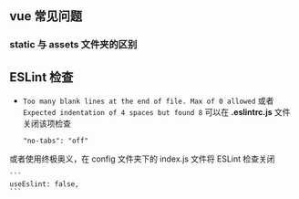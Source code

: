 ## vue 常见问题

### static 与 assets 文件夹的区别


## ESLint 检查
* `Too many blank lines at the end of file. Max of 0 allowed` 或者
  `Expected indentation of 4 spaces but found 8` 可以在 **.eslintrc.js** 文件关闭该项检查 
  
  ```
  "no-tabs": "off"
  ```
或者使用终极奥义，在 config 文件夹下的 index.js 文件将 ESLint 检查关闭

	```
	useEslint: false,
	```
